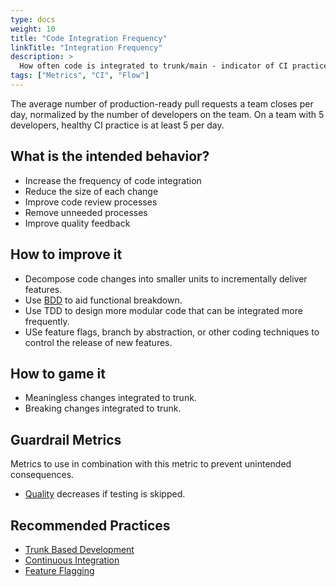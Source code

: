 ```yaml
---
type: docs
weight: 10
title: "Code Integration Frequency"
linkTitle: "Integration Frequency"
description: >
  How often code is integrated to trunk/main - indicator of CI practice maturity and team collaboration
tags: ["Metrics", "CI", "Flow"]
---
```


The average number of production-ready pull requests a team closes per day, normalized by the number of developers on
the team. On a team with 5 developers, healthy CI practice is
at least 5 per day.

## What is the intended behavior?

- Increase the frequency of code integration
- Reduce the size of each change
- Improve code review processes
- Remove unneeded processes
- Improve quality feedback

## How to improve it

- Decompose code changes into smaller units to incrementally deliver features.
- Use [BDD](/docs/work-decomposition/behavior-driven-development) to aid functional breakdown.
- Use TDD to design more modular code that can be integrated more frequently.
- USe feature flags, branch by abstraction, or other coding techniques to control the release of new features.

## How to game it

- Meaningless changes integrated to trunk.
- Breaking changes integrated to trunk.

## Guardrail Metrics

Metrics to use in combination with this metric to prevent unintended consequences.

- [Quality](/docs/metrics/defect-rate) decreases if testing is skipped.

## Recommended Practices

- [Trunk Based Development](https://trunkbaseddevelopment.com/)
- [Continuous Integration](https://martinfowler.com/articles/continuousIntegration.html)
- [Feature Flagging](https://martinfowler.com/articles/feature-toggles.html)
